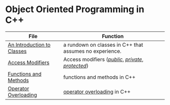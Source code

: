 # Object Oriented Programming in C++
| File | Function |
| ---- | -------- |
| [An Introduction to Classes](https://github.com/EthanC2/Notes-and-Writeups/blob/main/C%2B%2B/Object-Oriented%20Programming/An%20Introduction%20to%20Classes.md) | a rundown on classes in C++ that assumes no experience. | 
| [Access Modifiers](https://github.com/EthanC2/Notes-and-Writeups/blob/main/C++/Object-Oriented%20Programming/Access%20Modifiers.md) | Access modifiers ([_public_](https://www.tutorialspoint.com/cplusplus/cpp_class_access_modifiers.htm), [_private_](https://www.tutorialspoint.com/cplusplus/cpp_class_access_modifiers.htm), [_protected_](https://www.tutorialspoint.com/cplusplus/cpp_class_access_modifiers.htm)) |
| [Functions and Methods](https://github.com/EthanC2/Notes-and-Writeups/blob/main/C%2B%2B/Object-Oriented%20Programming/Methods.md) | functions and methods in C++ |
| [Operator Overloading](https://github.com/EthanC2/Notes-and-Writeups/blob/main/C%2B%2B/Object-Oriented%20Programming/Operator%20Overloading.md) | [operator overloading](https://www.geeksforgeeks.org/operator-overloading-c/) in C++ |
